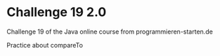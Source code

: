 # Challenge 19 2.0
Challenge 19 of the Java online course from programmieren-starten.de

Practice about compareTo